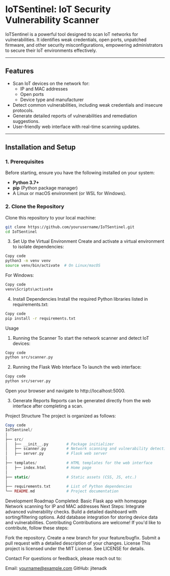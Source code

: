 # IoTSentinel: IoT Security Vulnerability Scanner

IoTSentinel is a powerful tool designed to scan IoT networks for vulnerabilities. It identifies weak credentials, open ports, unpatched firmware, and other security misconfigurations, empowering administrators to secure their IoT environments effectively.

---

## **Features**

- Scan IoT devices on the network for:
  - IP and MAC addresses
  - Open ports
  - Device type and manufacturer
- Detect common vulnerabilities, including weak credentials and insecure protocols.
- Generate detailed reports of vulnerabilities and remediation suggestions.
- User-friendly web interface with real-time scanning updates.

---

## **Installation and Setup**

### **1. Prerequisites**

Before starting, ensure you have the following installed on your system:

- **Python 3.7+**
- **pip** (Python package manager)
- A Linux or macOS environment (or WSL for Windows).

### **2. Clone the Repository**

Clone this repository to your local machine:

```bash
git clone https://github.com/yourusername/IoTSentinel.git
cd IoTSentinel
```

3. Set Up the Virtual Environment
Create and activate a virtual environment to isolate dependencies:

```bash
Copy code
python3 -m venv venv
source venv/bin/activate  # On Linux/macOS
```
For Windows:

```bash
Copy code
venv\Scripts\activate
```

4. Install Dependencies
Install the required Python libraries listed in requirements.txt:

```bash
Copy code
pip install -r requirements.txt
```

Usage
1. Running the Scanner
To start the network scanner and detect IoT devices:

```bash
Copy code
python src/scanner.py
```

2. Running the Flask Web Interface
To launch the web interface:

```bash
Copy code
python src/server.py
```
Open your browser and navigate to http://localhost:5000.

3. Generate Reports
Reports can be generated directly from the web interface after completing a scan.

Project Structure
The project is organized as follows:

```php
Copy code
IoTSentinel/
│
├── src/
│   ├── __init__.py        # Package initializer
│   ├── scanner.py         # Network scanning and vulnerability detection
│   ├── server.py          # Flask web server
│
├── templates/             # HTML templates for the web interface
│   ├── index.html         # Home page
│
├── static/                # Static assets (CSS, JS, etc.)
│
├── requirements.txt       # List of Python dependencies
└── README.md              # Project documentation
```
Development Roadmap
Completed:
Basic Flask app with homepage
Network scanning for IP and MAC addresses
Next Steps:
Integrate advanced vulnerability checks.
Build a detailed dashboard with sorting/filtering options.
Add database integration for storing device data and vulnerabilities.
Contributing
Contributions are welcome! If you'd like to contribute, follow these steps:

Fork the repository.
Create a new branch for your feature/bugfix.
Submit a pull request with a detailed description of your changes.
License
This project is licensed under the MIT License. See LICENSE for details.

Contact
For questions or feedback, please reach out to:

Email: yourname@example.com
GitHub: jitenadk


